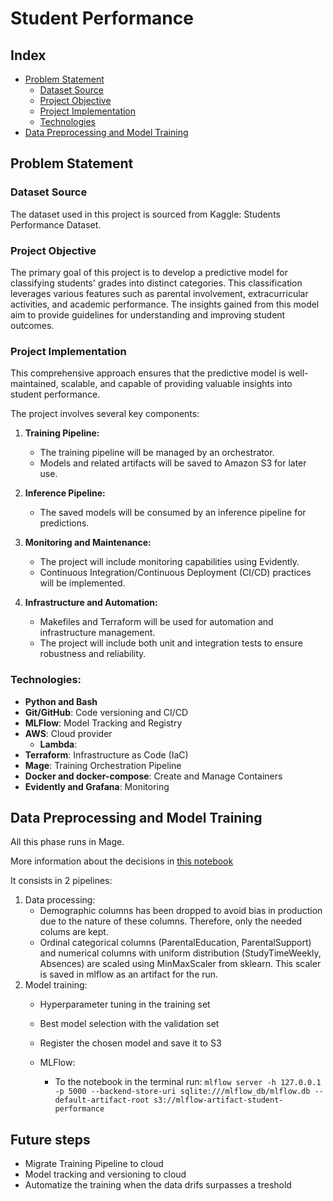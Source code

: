 # Student Performance

## Index

- [Problem Statement](#problem-statement)
    - [Dataset Source](#dataset-source)
    - [Project Objective](#project-objective)
    - [Project Implementation](#project-implementation)
    - [Technologies](#technologies)
- [Data Preprocessing and Model Training](#data-preprocessing-and-model-training)

## Problem Statement

### Dataset Source

The dataset used in this project is sourced from Kaggle: Students Performance Dataset.

### Project Objective

The primary goal of this project is to develop a predictive model for classifying students' grades into distinct categories. This classification leverages various features such as parental involvement, extracurricular activities, and academic performance. The insights gained from this model aim to provide guidelines for understanding and improving student outcomes.

### Project Implementation

This comprehensive approach ensures that the predictive model is well-maintained, scalable, and capable of providing valuable insights into student performance.

The project involves several key components:

1. **Training Pipeline:**

    - The training pipeline will be managed by an orchestrator.
    - Models and related artifacts will be saved to Amazon S3 for later use.

1. **Inference Pipeline:**

    - The saved models will be consumed by an inference pipeline for predictions.

1. **Monitoring and Maintenance:**

    - The project will include monitoring capabilities using Evidently.
    - Continuous Integration/Continuous Deployment (CI/CD) practices will be implemented.

1. **Infrastructure and Automation:**

    - Makefiles and Terraform will be used for automation and infrastructure management.
    - The project will include both unit and integration tests to ensure robustness and reliability.

### Technologies:

- **Python and Bash**
- **Git/GitHub**: Code versioning and CI/CD
- **MLFlow**: Model Tracking and Registry
- **AWS**: Cloud provider
    - **Lambda**: 
- **Terraform**: Infrastructure as Code (IaC)
- **Mage**: Training Orchestration Pipeline
- **Docker and docker-compose**: Create and Manage Containers
- **Evidently and Grafana**: Monitoring

## Data Preprocessing and Model Training

All this phase runs in Mage. 

More information about the decisions in [this notebook](research.ipynb)

It consists in 2 pipelines:
1. Data processing:
    - Demographic columns has been dropped to avoid bias in production due to the nature of these columns. Therefore, only the needed colums are kept.
    - Ordinal categorical columns (ParentalEducation, ParentalSupport) and numerical columns with uniform distribution (StudyTimeWeekly, Absences) are scaled using MinMaxScaler from sklearn. This scaler is saved in mlflow as an artifact for the run.
2. Model training:
    - Hyperparameter tuning in the training set
    - Best model selection with the validation set
    - Register the chosen model and save it to S3




    - MLFlow:
        - To the notebook in the terminal run: `mlflow server -h 127.0.0.1 -p 5000 --backend-store-uri sqlite:///mlflow_db/mlflow.db --default-artifact-root s3://mlflow-artifact-student-performance`

## Future steps
- Migrate Training Pipeline to cloud
- Model tracking and versioning to cloud
- Automatize the training when the data drifs surpasses a treshold